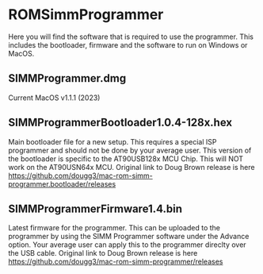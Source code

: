# ROMSimmProgrammer

Here you will find the software that is required to use the programmer. This includes the bootloader, firmware and the software to run on Windows or MacOS.

## SIMMProgrammer.dmg
Current MacOS v1.1.1 (2023)

## SIMMProgrammerBootloader1.0.4-128x.hex
Main bootloader file for a new setup. This requires a special ISP programmer and should not be done by your average user. This version of the bootloader is specific to the AT90USB128x MCU Chip. This will NOT work on the AT90USN64x MCU. Original link to Doug Brown release is here https://github.com/dougg3/mac-rom-simm-programmer.bootloader/releases

## SIMMProgrammerFirmware1.4.bin
Latest firmware for the programmer. This can be uploaded to the programmer by using the SIMM Programmer software under the Advance option. Your average user can apply this to the programmer direclty over the USB cable. Original link to Doug Brown release is here https://github.com/dougg3/mac-rom-simm-programmer/releases

